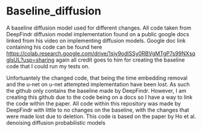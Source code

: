 # Baseline_diffusion
A baseline diffusion model used for different changes.
All code taken from DeepFindr diffusion model implementation found on a public google docs linked from his video on implementing diffusion models. Google doc link containing his code can be found here https://colab.research.google.com/drive/1sjy9odlSSy0RBVgMTgP7s99NXsqglsUL?usp=sharing again all credit goes to him for creating the baseline code that I could run my tests on. 

Unfortuantely the changed code, that being the time embedding removal and the u-net on u-net attempted implementation have been lost. As such the github only contains the baseline made by DeepFindr. However, I am creating this github due to the code being on a docs so I have a way to link the code within the paper. All code within this repository was made by DeepFindr with little to no changes on the baseline, with the changes that were made lost due to deletion. This code is based on the paper by Ho et al. denoising diffusion probabilistic models
